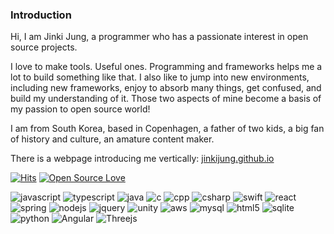### Introduction

Hi, I am Jinki Jung, a programmer who has a passionate interest in open source projects.

I love to make tools. Useful ones. Programming and frameworks helps me a lot to build something like that. I also like to jump into new environments, including new frameworks, enjoy to absorb many things, get confused, and build my understanding of it. Those two aspects of mine become a basis of my passion to open source world!

I am from South Korea, based in Copenhagen, a father of two kids, a big fan of history and culture, an amature content maker.


There is a webpage introducing me vertically: [jinkijung.github.io](http://jinkijung.github.io/)

<!--
**JinkiJung/jinkijung** is a ✨ _special_ ✨ repository because its `README.md` (this file) appears on your GitHub profile.

Here are some ideas to get you started:
- 🔭 I’m currently working on ...
- 🌱 I’m currently learning ...
- 👯 I’m looking to collaborate on ...
- 🤔 I’m looking for help with ...
- 💬 Ask me about ...
- 📫 How to reach me: ...
- 😄 Pronouns: ...
- ⚡ Fun fact: ...
-->

[![Hits](https://hits.seeyoufarm.com/api/count/incr/badge.svg?url=https%3A%2F%2Fgithub.com%2Fjinkijung&count_bg=%2379C83D&title_bg=%23555555&icon=&icon_color=%23E7E7E7&title=hits&edge_flat=false)](https://github.com/jinkijung) 
[![Open Source Love](https://badges.frapsoft.com/os/v1/open-source.svg?v=103)](https://github.com/ellerbrock/open-source-badges/)

![javascript](https://img.shields.io/badge/javascript%20-%23323330.svg?&style=for-the-badge&logo=javascript&logoColor=%23F7DF1E)
![typescript](https://img.shields.io/badge/typescript%20-%23007ACC.svg?&style=for-the-badge&logo=typescript&logoColor=white)
![java](https://img.shields.io/badge/java-%23ED8B00.svg?&style=for-the-badge&logo=java&logoColor=white)
![c](https://img.shields.io/badge/c%20-%2300599C.svg?&style=for-the-badge&logo=c&logoColor=white)
![cpp](https://img.shields.io/badge/c++%20-%2300599C.svg?&style=for-the-badge&logo=c%2B%2B&logoColor=white)
![csharp](https://img.shields.io/badge/c%23%20-%23239120.svg?&style=for-the-badge&logo=c-sharp&logoColor=white)
![swift](https://img.shields.io/badge/swift-%23FA7343.svg?&style=for-the-badge&logo=swift&logoColor=white)
![react](https://img.shields.io/badge/react%20-%2320232a.svg?&style=for-the-badge&logo=react&logoColor=%2361DAFB)
![spring](https://img.shields.io/badge/spring%20-%236DB33F.svg?&style=for-the-badge&logo=spring&logoColor=white)
![nodejs](https://img.shields.io/badge/node.js%20-%2343853D.svg?&style=for-the-badge&logo=node.js&logoColor=white)
![jquery](https://img.shields.io/badge/jquery%20-%230769AD.svg?&style=for-the-badge&logo=jquery&logoColor=white)
![unity](https://img.shields.io/badge/unity%20-%23100000.svg?&style=for-the-badge&logo=unity&logoColor=white)
![aws](https://img.shields.io/badge/Amazon%20AWS-%23232F3E?logo=amazon-aws&logoColor=white&style=for-the-badge)
![mysql](https://img.shields.io/badge/mysql-%2300f.svg?&style=for-the-badge&logo=mysql&logoColor=white)
![html5](https://img.shields.io/badge/html5%20-%23E34F26.svg?&style=for-the-badge&logo=html5&logoColor=white)
![sqlite](https://img.shields.io/badge/sqlite-%2307405e.svg?&style=for-the-badge&logo=sqlite&logoColor=white)
![python](https://img.shields.io/badge/python-%233776AB.svg?&style=flat-square&logo=python&logoColor=white)
![Angular](https://img.shields.io/badge/angular-%23DD0031.svg?style=for-the-badge&logo=angular&logoColor=white)
![Threejs](https://img.shields.io/badge/threejs-black?style=for-the-badge&logo=three.js&logoColor=white)
